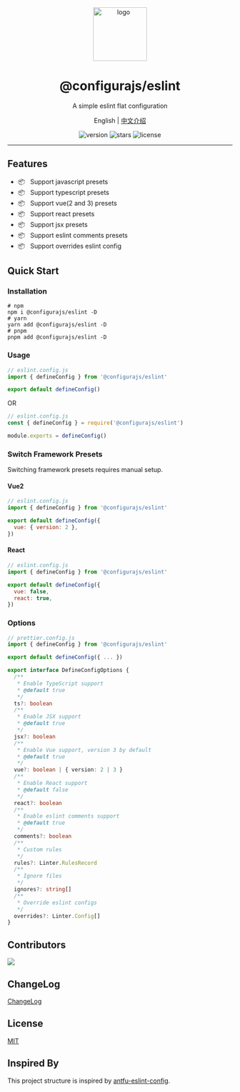 <div align="center">
  <img src="https://github.com/user-attachments/assets/4e0a0b81-7814-48b1-ae3d-9ce0511e0e9c" width="120" height="120" alt="logo" />
  <h1>@configurajs/eslint</h1>
  <p>A simple eslint flat configuration</p>
  <p>
    <span>English</span> | 
    <a href="https://github.com/configurajs/eslint/blob/main/README.zh-CN.md">中文介绍</a>
  </p>
  <p>
    <img src="https://img.shields.io/github/package-json/v/configurajs/eslint" alt="version">
    <img src="https://img.shields.io/github/stars/configurajs/eslint" alt="stars">
    <img src="https://img.shields.io/github/license/configurajs/eslint" alt="license">
  </p>
</div>

---

## Features

- 📦 &nbsp; Support javascript presets
- 📦 &nbsp; Support typescript presets
- 📦 &nbsp; Support vue(2 and 3) presets
- 📦 &nbsp; Support react presets
- 📦 &nbsp; Support jsx presets
- 📦 &nbsp; Support eslint comments presets
- 📦 &nbsp; Support overrides eslint config

## Quick Start

### Installation

```shell
# npm
npm i @configurajs/eslint -D
# yarn
yarn add @configurajs/eslint -D
# pnpm
pnpm add @configurajs/eslint -D
```

### Usage

```js
// eslint.config.js
import { defineConfig } from '@configurajs/eslint'

export default defineConfig()
```

OR

```js
// eslint.config.js
const { defineConfig } = require('@configurajs/eslint')

module.exports = defineConfig()
```

### Switch Framework Presets

Switching framework presets requires manual setup.

#### Vue2

```js
// eslint.config.js
import { defineConfig } from '@configurajs/eslint'

export default defineConfig({
  vue: { version: 2 },
})
```

#### React

```js
// eslint.config.js
import { defineConfig } from '@configurajs/eslint'

export default defineConfig({
  vue: false,
  react: true,
})
```

### Options

```js
// prettier.config.js
import { defineConfig } from '@configurajs/eslint'

export default defineConfig({ ... })
```

```ts
export interface DefineConfigOptions {
  /**
   * Enable TypeScript support
   * @default true
   */
  ts?: boolean
  /**
   * Enable JSX support
   * @default true
   */
  jsx?: boolean
  /**
   * Enable Vue support, version 3 by default
   * @default true
   */
  vue?: boolean | { version: 2 | 3 }
  /**
   * Enable React support
   * @default false
   */
  react?: boolean
  /**
   * Enable eslint comments support
   * @default true
   */
  comments?: boolean
  /**
   * Custom rules
   */
  rules?: Linter.RulesRecord
  /**
   * Ignore files
   */
  ignores?: string[]
  /**
   * Override eslint configs
   */
  overrides?: Linter.Config[]
}
```

## Contributors

<a href="https://github.com/configurajs/eslint/graphs/contributors">
  <img src="https://contrib.rocks/image?repo=configurajs/eslint" />
</a>

## ChangeLog

[ChangeLog](CHANGELOG.md)

## License

[MIT](LICENSE)

## Inspired By

This project structure is inspired by [antfu-eslint-config](https://github.com/antfu/eslint-config).
